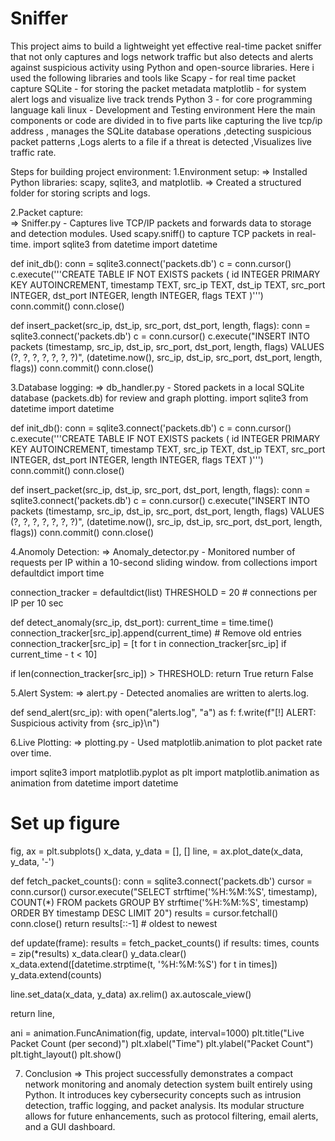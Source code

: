 # Sniffer
This project aims to build a lightweight yet effective real-time packet sniffer 
that not only captures and logs network traffic but also detects and alerts against suspicious activity using Python and open-source libraries.
      Here i used the following libraries and tools like
          Scapy  -  for real time packet capture
          SQLite  -  for storing the packet metadata
          matplotlib  -  for system alert logs and visualize live track trends
          Python 3   -  for core programming language
          kali linux  -  Development and Testing environment
Here the main components or code are divided in to five parts like 
  capturing the live tcp/ip address , manages the SQLite database operations ,detecting suspicious packet patterns ,Logs alerts to a file if a threat is detected ,Visualizes live traffic rate.

Steps for building project environment:
1.Environment setup:
  => Installed Python libraries: scapy, sqlite3, and matplotlib.
  => Created a structured folder for storing scripts and logs.
    
2.Packet capture:    
    => Sniffer.py - Captures live TCP/IP packets and forwards data to storage and detection modules.
                  Used scapy.sniff() to capture TCP packets in real-time.
   import sqlite3
from datetime import datetime

def init_db():
    conn = sqlite3.connect('packets.db')
    c = conn.cursor()
    c.execute('''CREATE TABLE IF NOT EXISTS packets (
        id INTEGER PRIMARY KEY AUTOINCREMENT,
        timestamp TEXT,
        src_ip TEXT,
        dst_ip TEXT,
        src_port INTEGER,
        dst_port INTEGER,
        length INTEGER,
        flags TEXT
    )''')
    conn.commit()
    conn.close()

def insert_packet(src_ip, dst_ip, src_port, dst_port, length, flags):
    conn = sqlite3.connect('packets.db')
    c = conn.cursor()
    c.execute("INSERT INTO packets (timestamp, src_ip, dst_ip, src_port, dst_port, length, flags) VALUES (?, ?, ?, ?, ?, ?, ?)", 
              (datetime.now(), src_ip, dst_ip, src_port, dst_port, length, flags))
    conn.commit()
    conn.close()

3.Database logging:
     => db_handler.py - Stored packets in a local SQLite database (packets.db) for review and graph plotting.
  import sqlite3
from datetime import datetime

def init_db():
    conn = sqlite3.connect('packets.db')
    c = conn.cursor()
    c.execute('''CREATE TABLE IF NOT EXISTS packets (
        id INTEGER PRIMARY KEY AUTOINCREMENT,
        timestamp TEXT,
        src_ip TEXT,
        dst_ip TEXT,
        src_port INTEGER,
        dst_port INTEGER,
        length INTEGER,
        flags TEXT
    )''')
    conn.commit()
    conn.close()

def insert_packet(src_ip, dst_ip, src_port, dst_port, length, flags):
    conn = sqlite3.connect('packets.db')
    c = conn.cursor()
    c.execute("INSERT INTO packets (timestamp, src_ip, dst_ip, src_port, dst_port, length, flags) VALUES (?, ?, ?, ?, ?, ?, ?)", 
              (datetime.now(), src_ip, dst_ip, src_port, dst_port, length, flags))
    conn.commit()
    conn.close()

4.Anomoly Detection:
     => Anomaly_detector.py - Monitored number of requests per IP within a 10-second sliding window.
from collections import defaultdict
import time

connection_tracker = defaultdict(list)
THRESHOLD = 20  # connections per IP per 10 sec

def detect_anomaly(src_ip, dst_port):
    current_time = time.time()
    connection_tracker[src_ip].append(current_time)
    # Remove old entries
    connection_tracker[src_ip] = [t for t in connection_tracker[src_ip] if current_time - t < 10]
    
  if len(connection_tracker[src_ip]) > THRESHOLD:
        return True
    return False   

5.Alert System:
    => alert.py - Detected anomalies are written to alerts.log.
    
  def send_alert(src_ip):
    with open("alerts.log", "a") as f:
        f.write(f"[!] ALERT: Suspicious activity from {src_ip}\n")

6.Live Plotting:
      => plotting.py - Used matplotlib.animation to plot packet rate over time.

  import sqlite3
import matplotlib.pyplot as plt
import matplotlib.animation as animation
from datetime import datetime

# Set up figure
fig, ax = plt.subplots()
x_data, y_data = [], []
line, = ax.plot_date(x_data, y_data, '-')

def fetch_packet_counts():
    conn = sqlite3.connect('packets.db')
    cursor = conn.cursor()
    cursor.execute("SELECT strftime('%H:%M:%S', timestamp), COUNT(*) FROM packets GROUP BY strftime('%H:%M:%S', timestamp) ORDER BY timestamp DESC LIMIT 20")
    results = cursor.fetchall()
    conn.close()
    return results[::-1]  # oldest to newest

def update(frame):
    results = fetch_packet_counts()
    if results:
        times, counts = zip(*results)
        x_data.clear()
        y_data.clear()
        x_data.extend([datetime.strptime(t, '%H:%M:%S') for t in times])
        y_data.extend(counts)

   line.set_data(x_data, y_data)
        ax.relim()
        ax.autoscale_view()

  return line,

ani = animation.FuncAnimation(fig, update, interval=1000)
plt.title("Live Packet Count (per second)")
plt.xlabel("Time")
plt.ylabel("Packet Count")
plt.tight_layout()
plt.show()

7. Conclusion
    => This project successfully demonstrates a compact network monitoring and anomaly detection system built entirely using Python.
       It introduces key cybersecurity concepts such as intrusion detection, traffic logging, and packet analysis.
       Its modular structure allows for future enhancements, such as protocol filtering, email alerts, and a GUI dashboard.
       
